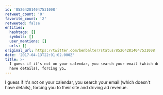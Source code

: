 ```yaml
---
id: '852642814047531008'
retweet_count: '0'
favorite_count: '2'
retweeted: false
entities:
  hashtags: []
  symbols: []
  user_mentions: []
  urls: []
original_url: https://twitter.com/benbalter/status/852642814047531008
date: '2017-04-13T22:01:02.000Z'
title: >-
  I guess if it's not on your calendar, you search your email (which doesn't
  have details), forcing yo…
---
```


I guess if it's not on your calendar, you search your email (which doesn't have details), forcing you to their site and driving ad revenue.